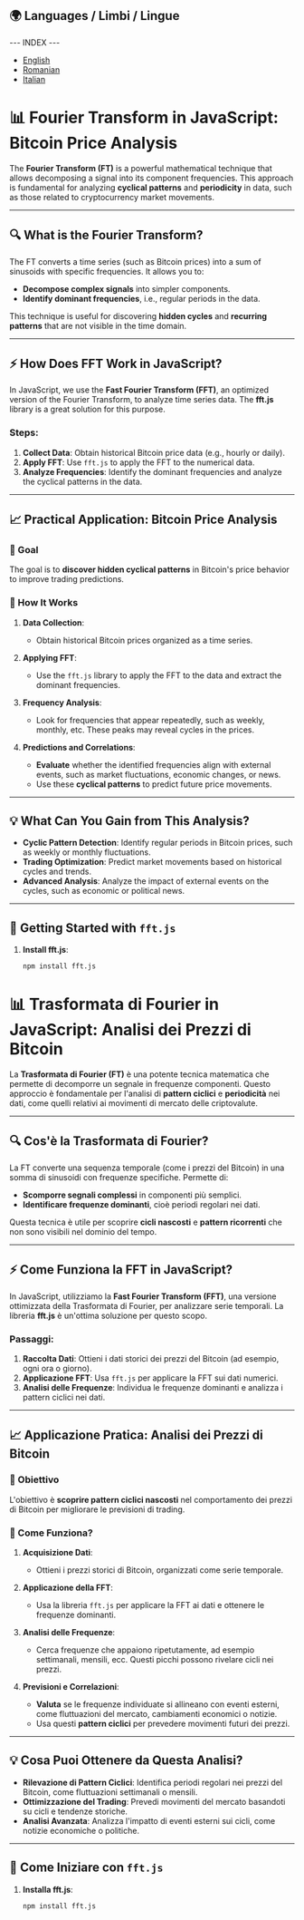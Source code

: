 ## 🌍 Languages / Limbi / Lingue
--- INDEX ---

- <a href="#english">English</a>
- <a href="#romana">Romanian</a>
- <a href="#italian">Italian</a>

# 📊 Fourier Transform in JavaScript: Bitcoin Price Analysis

The **Fourier Transform (FT)** is a powerful mathematical technique that allows decomposing a signal into its component frequencies. This approach is fundamental for analyzing **cyclical patterns** and **periodicity** in data, such as those related to cryptocurrency market movements.

---

## 🔍 What is the Fourier Transform?

The FT converts a time series (such as Bitcoin prices) into a sum of sinusoids with specific frequencies. It allows you to:

- **Decompose complex signals** into simpler components.
- **Identify dominant frequencies**, i.e., regular periods in the data.
  
This technique is useful for discovering **hidden cycles** and **recurring patterns** that are not visible in the time domain.

---

## ⚡️ How Does FFT Work in JavaScript?

In JavaScript, we use the **Fast Fourier Transform (FFT)**, an optimized version of the Fourier Transform, to analyze time series data. The **fft.js** library is a great solution for this purpose.

### Steps:

1. **Collect Data**: Obtain historical Bitcoin price data (e.g., hourly or daily).
2. **Apply FFT**: Use `fft.js` to apply the FFT to the numerical data.
3. **Analyze Frequencies**: Identify the dominant frequencies and analyze the cyclical patterns in the data.

---

## 📈 Practical Application: Bitcoin Price Analysis

### 🎯 Goal

The goal is to **discover hidden cyclical patterns** in Bitcoin's price behavior to improve trading predictions.

### 🧠 How It Works

1. **Data Collection**:
   - Obtain historical Bitcoin prices organized as a time series.

2. **Applying FFT**:
   - Use the `fft.js` library to apply the FFT to the data and extract the dominant frequencies.

3. **Frequency Analysis**:
   - Look for frequencies that appear repeatedly, such as weekly, monthly, etc. These peaks may reveal cycles in the prices.

4. **Predictions and Correlations**:
   - **Evaluate** whether the identified frequencies align with external events, such as market fluctuations, economic changes, or news.
   - Use these **cyclical patterns** to predict future price movements.

---

## 💡 What Can You Gain from This Analysis?

- **Cyclic Pattern Detection**: Identify regular periods in Bitcoin prices, such as weekly or monthly fluctuations.
- **Trading Optimization**: Predict market movements based on historical cycles and trends.
- **Advanced Analysis**: Analyze the impact of external events on the cycles, such as economic or political news.

---

## 🚀 Getting Started with `fft.js`

1. **Install fft.js**:
   ```bash
   npm install fft.js


# 📊 Trasformata di Fourier in JavaScript: Analisi dei Prezzi di Bitcoin

La **Trasformata di Fourier (FT)** è una potente tecnica matematica che permette di decomporre un segnale in frequenze componenti. Questo approccio è fondamentale per l'analisi di **pattern ciclici** e **periodicità** nei dati, come quelli relativi ai movimenti di mercato delle criptovalute.

---

## 🔍 Cos'è la Trasformata di Fourier?

La FT converte una sequenza temporale (come i prezzi del Bitcoin) in una somma di sinusoidi con frequenze specifiche. Permette di:

- **Scomporre segnali complessi** in componenti più semplici.
- **Identificare frequenze dominanti**, cioè periodi regolari nei dati.
  
Questa tecnica è utile per scoprire **cicli nascosti** e **pattern ricorrenti** che non sono visibili nel dominio del tempo.

---

## ⚡️ Come Funziona la FFT in JavaScript?

In JavaScript, utilizziamo la **Fast Fourier Transform (FFT)**, una versione ottimizzata della Trasformata di Fourier, per analizzare serie temporali. La libreria **fft.js** è un'ottima soluzione per questo scopo.

### Passaggi:

1. **Raccolta Dati**: Ottieni i dati storici dei prezzi del Bitcoin (ad esempio, ogni ora o giorno).
2. **Applicazione FFT**: Usa `fft.js` per applicare la FFT sui dati numerici.
3. **Analisi delle Frequenze**: Individua le frequenze dominanti e analizza i pattern ciclici nei dati.

---

## 📈 Applicazione Pratica: Analisi dei Prezzi di Bitcoin

### 🎯 Obiettivo

L'obiettivo è **scoprire pattern ciclici nascosti** nel comportamento dei prezzi di Bitcoin per migliorare le previsioni di trading.

### 🧠 Come Funziona?

1. **Acquisizione Dati**:
   - Ottieni i prezzi storici di Bitcoin, organizzati come serie temporale.

2. **Applicazione della FFT**:
   - Usa la libreria `fft.js` per applicare la FFT ai dati e ottenere le frequenze dominanti.

3. **Analisi delle Frequenze**:
   - Cerca frequenze che appaiono ripetutamente, ad esempio settimanali, mensili, ecc. Questi picchi possono rivelare cicli nei prezzi.

4. **Previsioni e Correlazioni**:
   - **Valuta** se le frequenze individuate si allineano con eventi esterni, come fluttuazioni del mercato, cambiamenti economici o notizie.
   - Usa questi **pattern ciclici** per prevedere movimenti futuri dei prezzi.

---

## 💡 Cosa Puoi Ottenere da Questa Analisi?

- **Rilevazione di Pattern Ciclici**: Identifica periodi regolari nei prezzi del Bitcoin, come fluttuazioni settimanali o mensili.
- **Ottimizzazione del Trading**: Prevedi movimenti del mercato basandoti su cicli e tendenze storiche.
- **Analisi Avanzata**: Analizza l'impatto di eventi esterni sui cicli, come notizie economiche o politiche.

---

## 🚀 Come Iniziare con `fft.js`

1. **Installa fft.js**:
   ```bash
   npm install fft.js
